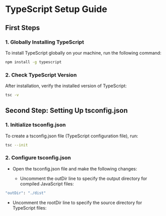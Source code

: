 # TypeScript Setup Guide

## First Steps

### 1. Globally Installing TypeScript
To install TypeScript globally on your machine, run the following command:

```bash
npm install -g typescript
```

### 2. Check TypeScript Version
After installation, verify the installed version of TypeScript:

```bash
tsc -v
```

## Second Step: Setting Up tsconfig.json

### 1. Initialize tsconfig.json
To create a tsconfig.json file (TypeScript configuration file), run:
```bash
tsc --init
```
### 2. Configure tsconfig.json
- Open the tsconfig.json file and make the following changes:

  - Uncomment the outDir line to specify the output directory for compiled JavaScript files:
```bash
"outDir": "./dist"
```
  - Uncomment the rootDir line to specify the source directory for TypeScript files: